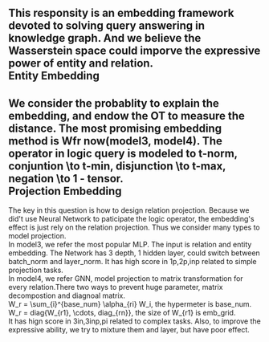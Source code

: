 This responsity is an embedding framework devoted to solving query answering in knowledge graph. And we believe the Wasserstein space could imporve the expressive power of entity and relation.<br>
Entity Embedding
---
We consider the probablity to explain the embedding, and endow the OT to measure the distance. The most promising embedding method is Wfr now(model3, model4).  The operator in logic query is modeled to t-norm, conjuntion \to t-min, disjunction \to t-max,   negation \to 1 - tensor.<br>
Projection Embedding
---
The key in this question is how to design relation projection. Because we did't use Neural Network to paticipate the logic operator, the embedding's effect is just rely on the relation projection. Thus we consider many types to model projection.<br>
In model3, we refer the most popular MLP. The input is relation and entity embedding. The Network has 3 depth, 1 hidden layer, could switch between batch_norm and layer_norm.
It has high score in 1p,2p,inp related to simple projection tasks.<br>
In model4, we refer GNN, model projection to matrix transformation for every relation.There two ways to prevent huge parameter, matrix decompostion and diagnoal matrix.<br>
W_r = \sum_{i}^{base_num} \alpha_{ri} W_i, the hypermeter is base_num.<br>
W_r = diag{W_{r1}, \cdots, diag_{rn}}, the size of W_{r1} is emb_grid.<br>
It has hign score in 3in,3inp,pi related to complex tasks.
Also, to improve the expressive ability, we try to mixture them and layer, but have poor effect.